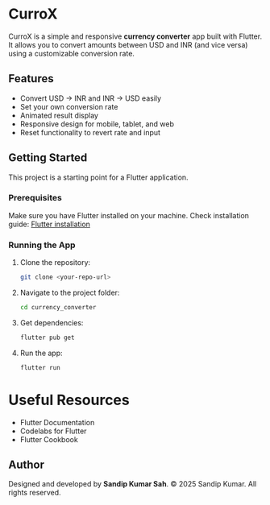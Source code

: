 # CurroX

CurroX is a simple and responsive **currency converter** app built with Flutter.  
It allows you to convert amounts between USD and INR (and vice versa) using a customizable conversion rate.

## Features

- Convert USD → INR and INR → USD easily
- Set your own conversion rate
- Animated result display
- Responsive design for mobile, tablet, and web
- Reset functionality to revert rate and input

## Getting Started

This project is a starting point for a Flutter application.

### Prerequisites

Make sure you have Flutter installed on your machine.
Check installation guide: [Flutter installation](https://docs.flutter.dev/get-started/install)

### Running the App

1. Clone the repository:

   ```bash
   git clone <your-repo-url>

   ```

2. Navigate to the project folder:

   ```bash
   cd currency_converter

   ```

3. Get dependencies:

   ```bash
   flutter pub get

   ```

4. Run the app:
   ```bash
   flutter run
   ```

# Useful Resources

- Flutter Documentation
- Codelabs for Flutter
- Flutter Cookbook

## Author

Designed and developed by **Sandip Kumar Sah**.
© 2025 Sandip Kumar. All rights reserved.
